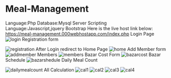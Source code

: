 # Meal-Management
Language:Php
Database:Mysql
Server Scripting Language:Javascript,jquery
Bootstrap
Here is the live host link below:
https://meal-management.000webhostapp.com/index.php
Login Page
![login](https://user-images.githubusercontent.com/55520812/97089105-5e00ab00-1657-11eb-9eba-aa65073b3e48.JPG)
Registration form

![registration](https://user-images.githubusercontent.com/55520812/97089157-c0f24200-1657-11eb-9b2b-9409b8c4fc28.JPG)
After Login redirect to Home Page
![home](https://user-images.githubusercontent.com/55520812/97089184-fbf47580-1657-11eb-8004-432573d3eea6.JPG)
Add Member form
![addmember](https://user-images.githubusercontent.com/55520812/97089205-1af30780-1658-11eb-85f8-8100c13701f0.JPG)
Members
![members](https://user-images.githubusercontent.com/55520812/97089216-30683180-1658-11eb-8913-01930e87ca28.JPG)
Bazar Cost Form
![bazarcost](https://user-images.githubusercontent.com/55520812/97089235-4544c500-1658-11eb-9b1b-b8f52e40a9a0.JPG)
Bazar Schedule
![bazarshedule](https://user-images.githubusercontent.com/55520812/97089239-542b7780-1658-11eb-8100-86680c89b835.JPG)
Daily Meal Count

![dailymealcount](https://user-images.githubusercontent.com/55520812/97089318-b7b5a500-1658-11eb-9e26-cbe2255999d6.JPG)
All Calculation
![cal1](https://user-images.githubusercontent.com/55520812/97089335-d6b43700-1658-11eb-8b63-44506c57e173.JPG)
![cal2](https://user-images.githubusercontent.com/55520812/97089340-e03d9f00-1658-11eb-9379-147364e6a85c.JPG)
![cal3](https://user-images.githubusercontent.com/55520812/97089348-ea5f9d80-1658-11eb-8ba5-efb0b16e812c.JPG)
![cal4](https://user-images.githubusercontent.com/55520812/97089352-f0557e80-1658-11eb-95d5-ef37628bd3b9.JPG)




